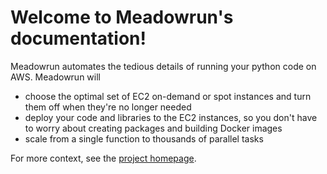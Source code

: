 # Welcome to Meadowrun's documentation!

Meadowrun automates the tedious details of running your python code on AWS. Meadowrun
will

- choose the optimal set of EC2 on-demand or spot instances and turn them off when
  they're no longer needed
- deploy your code and libraries to the EC2 instances, so you don't have to worry about
  creating packages and building Docker images
- scale from a single function to thousands of parallel tasks

For more context, see the [project homepage](https://meadowrun.io).
